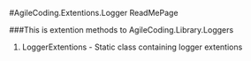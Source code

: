 ﻿#AgileCoding.Extentions.Logger ReadMePage

###This is extention methods to AgileCoding.Library.Loggers

1.	LoggerExtentions - Static class containing logger extentions
